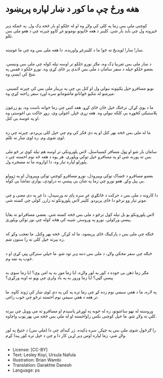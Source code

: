 # هغه ورځ چې ما کور د ښار لپاره پرېښود

##
کوچنی ملي بس زما په کلي کې ولاړ وه او له خلکو او بار څخه ډک ول. په ځمکه ډېر ځيزونه ول چې باید بار شي. کلینر د هغه ځایونو نومونو غږ کاوو چېرته چې د هغو ملی بس تللو.

##
ښار! ښار! لویدیځ ته ځو! ما د کلینرغږ واورېده. دا هغه ملی بس وه چې ما غوښته.

##
د ښار ملی بس تقریبا ډک وه، مګر نورو خلکو تر اوسه تېله کوله چې ملی بس ونیسي. بعضو خلکو خپله د سفر سامان د ملی بس لاندې پر ځای کړې وه. نورو خلکو د قفس په منځ کې اېښې وه.

##
نویو مسافرو خپل ټکیټونه نېولي ول او کتل یې چې په بریبار ملی بس کې چېرته کښېني. مېرمنو له تنکیو ځوانانو ماشومانو سره اوږد سفر راحته کړې وه.

##
ما د یوې کړکۍ ترڅنګ خپل ځان ځای کړو. هغه کس چې زما خواته ناست وه، یو زرغون پلاستیکی کڅوړه یې کلکه نیولې وه. هغه زړې څپلۍ اچولې وې، زوړ جاکت یې اغوستی وه او په غوسه یې کتل.

##
ما له ملی بس څخه بهر کتل او په دې فکر کې وم چې خپل کلی پریږدم، چېرته چې زه لوی شوی وم. زه لوی ښار ته تللم.

##
سامان بار شو او ټول مسافر کښېناستل. لاس پلورونکي تر اوسه هم تیله کوي تر څو ملی بس ته پورته شي او په مسافرو خپل توکي وپلوري. هر یوه د هغه څه نوم اخسته چې د پلورلو لپاره تیار وه. دا اوازونه ما ته مسخره ول.

##
بعضو مسافرو د څښاک توکي وپېرودل، نورو مسافرو کوچني توکي وپېرودل او په ژوولو یې پیل وکړ. هغو نورو چې زما په شان یې پیسې نه درلودې، یوازې تماشا یې کوله.

##
دا کارونه د ملی بس د حرکت د ځانګړي غږ سره پای ته ورسېدل، دا غږ په دی معنی و چې مونږ تیار وو ترڅو دا ځای پرېږدو. کلینر لاس پلورونکو ته زارۍ کولې چې کښته شي.

##
لاس پلورونکو یو بل تېله کول ترڅو د ملی بس څخه کښته شي. بعضې مسافرانو ته بقایا پیسې ورکولې. نورو په وروستۍ شېبه کې هڅه کوله چې نور توکې وپلوري.

##
څنګه چې ملی بس د پارکینګ ځای پرېښود، ما له کړکۍ څخه بهر وکتل. ما تعجب وکړ که زه بېرته خپل کلي ته را ستون شم.

##
څنګه چې سفر مخکې ولاړ، د ملی بس دننه ډېر تود شو. ما خپلې سترګې پټې کړې او د خوب په تمه وم.

##
مګر زما ذهن بی خوده د کور په لور ولاړه. ایا زما مور به په امن وي؟ ایا زما سوی به پیسې ګټي؟ ایا زما ورور به په یاد ولري چې وڼو ته اوبه ورکړي؟

##
په لاره، ما د هغې سیمې نوم زده کړ چې زما تره په کې په دې لوی ښار کې ژوند کاوه. ما تر هغه د هغې سیمې نوم اخسته ترڅو چې خوب راغی.

##
وروسته له نهو ساعتونو، زه له خوبه په لوړغږ پاسېدم او مسافرو ته مې وویل چې بېرته کلي ته ولاړ شو. ما خپل کوچنی بکس راواخسته او له ملي بس څخه مې بهر ټوپ واچاوه.

##
را ګرځول شوی ملي بس په چټکۍ سره ډکېده. ژر کېدای چې دا (ملي بس) د ختیځ په لور ولاړ شي. زما لپاره اوس ډېر اړین کار دا و چې د خپل تره کور پیدا کړم.

##
* License: [CC-BY]
* Text: Lesley Koyi, Ursula Nafula
* Illustration: Brian Wambi
* Translation: Darakhte Danesh
* Language: ps
